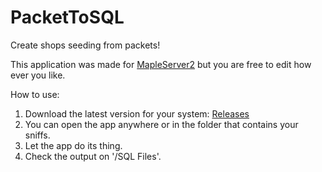 # PacketToSQL
Create shops seeding from packets!

This application was made for [MapleServer2](https://github.com/AlanMorel/MapleServer2) but you are free to edit how ever you like.


How to use:
1. Download the latest version for your system: [Releases](https://github.com/AngeloTadeucci/PacketToSQL/releases)
2. You can open the app anywhere or in the folder that contains your sniffs.
3. Let the app do its thing.
4. Check the output on '/SQL Files'.
